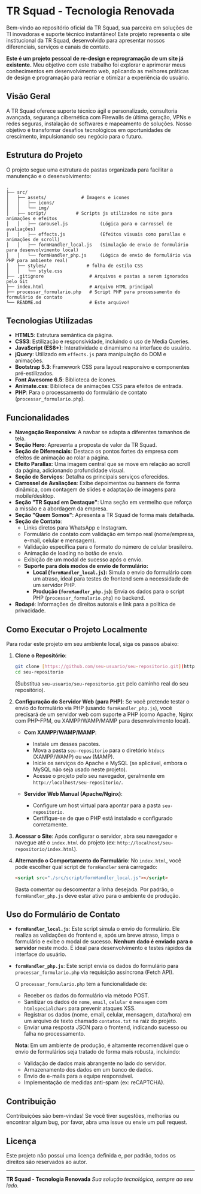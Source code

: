 # TR Squad - Tecnologia Renovada

Bem-vindo ao repositório oficial da TR Squad, sua parceira em soluções de TI inovadoras e suporte técnico instantâneo! Este projeto representa o site institucional da TR Squad, desenvolvido para apresentar nossos diferenciais, serviços e canais de contato.

**Este é um projeto pessoal de re-design e reprogramação de um site já existente.** Meu objetivo com este trabalho foi explorar e aprimorar meus conhecimentos em desenvolvimento web, aplicando as melhores práticas de design e programação para recriar e otimizar a experiência do usuário.

## Visão Geral

A TR Squad oferece suporte técnico ágil e personalizado, consultoria avançada, segurança cibernética com Firewalls de última geração, VPNs e redes seguras, instalação de softwares e mapeamento de soluções. Nosso objetivo é transformar desafios tecnológicos em oportunidades de crescimento, impulsionando seu negócio para o futuro.

## Estrutura do Projeto

O projeto segue uma estrutura de pastas organizada para facilitar a manutenção e o desenvolvimento:


    .
    ├── src/
    │   ├── assets/             # Imagens e icones
    │   │   ├── icons/
    │   │   └── img/
    │   ├── script/           # Scripts js utilizados no site para animações e efeitos
    │   │   ├── carousel.js            (Lógica para o carrossel de avaliações)
    │   │   ├── effects.js             (Efeitos visuais como parallax e animações de scroll)
    │   │   ├── formHandler_local.js   (Simulação de envio de formulário para desenvolvimento local)
    │   │   └── formHandler_php.js     (Lógica de envio de formulário via PHP para ambiente real)
    │   ├── styles/               # folha de estilo CSS
    │   │   └── style.css
    ├── .gitignore                 # Arquivos e pastas a serem ignorados pelo Git
    ├── index.html                 # Arquivo HTML principal
    ├── processar_formulario.php   # Script PHP para processamento do formulário de contato
    └── README.md                  # Este arquivo!
    

## Tecnologias Utilizadas

* **HTML5**: Estrutura semântica da página.
* **CSS3**: Estilização e responsividade, incluindo o uso de Media Queries.
* **JavaScript (ES6+)**: Interatividade e dinamismo na interface do usuário.
* **jQuery**: Utilizado em `effects.js` para manipulação do DOM e animações.
* **Bootstrap 5.3**: Framework CSS para layout responsivo e componentes pré-estilizados.
* **Font Awesome 6.5**: Biblioteca de ícones.
* **Animate.css**: Biblioteca de animações CSS para efeitos de entrada.
* **PHP**: Para o processamento do formulário de contato (`processar_formulario.php`).

## Funcionalidades

* **Navegação Responsiva**: A navbar se adapta a diferentes tamanhos de tela.
* **Seção Hero**: Apresenta a proposta de valor da TR Squad.
* **Seção de Diferenciais**: Destaca os pontos fortes da empresa com efeitos de animação ao rolar a página.
* **Efeito Parallax**: Uma imagem central que se move em relação ao scroll da página, adicionando profundidade visual.
* **Seção de Serviços**: Detalha os principais serviços oferecidos.
* **Carrossel de Avaliações**: Exibe depoimentos ou banners de forma dinâmica, com contagem de slides e adaptação de imagens para mobile/desktop.
* **Seção "TR Squad em Destaque"**: Uma seção em vermelho que reforça a missão e a abordagem da empresa.
* **Seção "Quem Somos"**: Apresenta a TR Squad de forma mais detalhada.
* **Seção de Contato**:
    * Links diretos para WhatsApp e Instagram.
    * Formulário de contato com validação em tempo real (nome/empresa, e-mail, celular e mensagem).
    * Validação específica para o formato do número de celular brasileiro.
    * Animação de loading no botão de envio.
    * Exibição de um modal de sucesso após o envio.
    * **Suporte para dois modos de envio de formulário:**
        * **Local (`formHandler_local.js`):** Simula o envio do formulário com um atraso, ideal para testes de frontend sem a necessidade de um servidor PHP.
        * **Produção (`formHandler_php.js`):** Envia os dados para o script PHP (`processar_formulario.php`) no backend.
* **Rodapé**: Informações de direitos autorais e link para a política de privacidade.

## Como Executar o Projeto Localmente

Para rodar este projeto em seu ambiente local, siga os passos abaixo:

1.  **Clone o Repositório**:
    ```bash
    git clone [https://github.com/seu-usuario/seu-repositorio.git](https://github.com/seu-usuario/seu-repositorio.git)
    cd seu-repositorio
    ```
    (Substitua `seu-usuario/seu-repositorio.git` pelo caminho real do seu repositório).

2.  **Configuração do Servidor Web (para PHP)**:
    Se você pretende testar o envio do formulário via PHP (usando `formHandler_php.js`), você precisará de um servidor web com suporte a PHP (como Apache, Nginx com PHP-FPM, ou XAMPP/WAMP/MAMP para desenvolvimento local).

    * **Com XAMPP/WAMP/MAMP**:
        * Instale um desses pacotes.
        * Mova a pasta `seu-repositorio` para o diretório `htdocs` (XAMPP/WAMP) ou `www` (MAMP).
        * Inicie os serviços do Apache e MySQL (se aplicável, embora o MySQL não seja usado neste projeto).
        * Acesse o projeto pelo seu navegador, geralmente em `http://localhost/seu-repositorio/`.

    * **Servidor Web Manual (Apache/Nginx)**:
        * Configure um host virtual para apontar para a pasta `seu-repositorio`.
        * Certifique-se de que o PHP está instalado e configurado corretamente.

3.  **Acessar o Site**:
    Após configurar o servidor, abra seu navegador e navegue até o `index.html` do projeto (ex: `http://localhost/seu-repositorio/index.html`).

4.  **Alternando o Comportamento do Formulário**:
    No `index.html`, você pode escolher qual script de `formHandler` será carregado:

    ```html
    <script src="./src/script/formHandler_local.js"></script>

    ```
    Basta comentar ou descomentar a linha desejada. Por padrão, o `formHandler_php.js` deve estar ativo para o ambiente de produção.

## Uso do Formulário de Contato

* **`formHandler_local.js`**: Este script simula o envio do formulário. Ele realiza as validações do frontend e, após um breve atraso, limpa o formulário e exibe o modal de sucesso. **Nenhum dado é enviado para o servidor** neste modo. É ideal para desenvolvimento e testes rápidos da interface do usuário.

* **`formHandler_php.js`**: Este script envia os dados do formulário para `processar_formulario.php` via requisição assíncrona (Fetch API).

    O `processar_formulario.php` tem a funcionalidade de:
    * Receber os dados do formulário via método POST.
    * Sanitizar os dados de `nome`, `email`, `celular` e `mensagem` com `htmlspecialchars` para prevenir ataques XSS.
    * Registrar os dados (nome, email, celular, mensagem, data/hora) em um arquivo de texto chamado `contatos.txt` na raiz do projeto.
    * Enviar uma resposta JSON para o frontend, indicando sucesso ou falha no processamento.

    **Nota**: Em um ambiente de produção, é altamente recomendável que o envio de formulários seja tratado de forma mais robusta, incluindo:
    * Validação de dados mais abrangente no lado do servidor.
    * Armazenamento dos dados em um banco de dados.
    * Envio de e-mails para a equipe responsável.
    * Implementação de medidas anti-spam (ex: reCAPTCHA).

## Contribuição

Contribuições são bem-vindas! Se você tiver sugestões, melhorias ou encontrar algum bug, por favor, abra uma issue ou envie um pull request.

## Licença

Este projeto não possui uma licença definida e, por padrão, todos os direitos são reservados ao autor.

---

**TR Squad - Tecnologia Renovada**
_Sua solução tecnológica, sempre ao seu lado._
